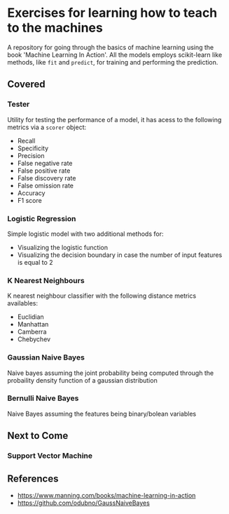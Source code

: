 # Exercises for learning how to teach to the machines
A repository for going through the basics of machine learning using the book 'Machine Learning In Action'. All the models employs scikit-learn like methods, like `fit` and `predict`, for training and performing the prediction.

## Covered

### Tester
Utility for testing the performance of a model, it has acess to the following metrics via a `scorer` object:
- Recall
- Specificity
- Precision
- False negative rate
- False positive rate
- False discovery rate
- False omission rate
- Accuracy
- F1 score

### Logistic Regression
Simple logistic model with two additional methods for:
- Visualizing the logistic function
- Visualizing the decision boundary in case the number of input features is equal to 2

### K Nearest Neighbours
K nearest neighbour classifier with the following distance metrics availables:
  - Euclidian
  - Manhattan
  - Camberra
  - Chebychev

### Gaussian Naive Bayes
Naive bayes assuming the joint probability being computed through the probaility density function of a gaussian distribution

### Bernulli Naive Bayes
Naive Bayes assuming the features being binary/bolean variables

## Next to Come

### Support Vector Machine

## References

* https://www.manning.com/books/machine-learning-in-action
* https://github.com/odubno/GaussNaiveBayes

